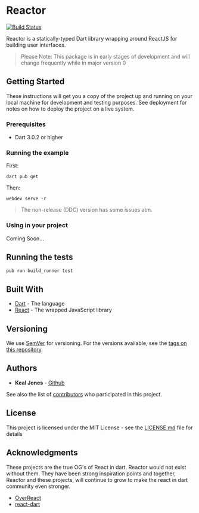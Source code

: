 # Reactor

[![Build Status](https://travis-ci.com/KealJones/reactor.svg?branch=master)](https://travis-ci.com/KealJones/reactor)

Reactor is a statically-typed Dart library wrapping around ReactJS for building user interfaces.

> Please Note: This package is in early stages of development and will change frequently while in major version 0

## Getting Started

These instructions will get you a copy of the project up and running on your local machine for development and testing purposes. See deployment for notes on how to deploy the project on a live system.

### Prerequisites

* Dart 3.0.2 or higher

### Running the example

First:
```
dart pub get
```

Then:
```
webdev serve -r
```
> The non-release (DDC) version has some issues atm.

### Using in your project

Coming Soon...

## Running the tests

```
pub run build_runner test
```

## Built With

* [Dart](https://dart.dev/) - The language
* [React](https://reactjs.org/) - The wrapped JavaScript library

## Versioning

We use [SemVer](http://semver.org/) for versioning. For the versions available, see the [tags on this repository](https://github.com/kealjones/reactor/tags).

## Authors

* **Keal Jones** - [Github](https://github.com/kealjones)

See also the list of [contributors](https://github.com/kealjones/reactor/contributors) who participated in this project.

## License

This project is licensed under the MIT License - see the [LICENSE.md](LICENSE.md) file for details

## Acknowledgments

These projects are the true OG's of React in dart. Reactor would not exist without them. They have been strong inspiration points and together, Reactor and these projects, will continue to grow to make the react in dart community even stronger.

* [OverReact](https://github.com/workiva/over_react)
* [react-dart](https://github.com/cleandart/react-dart)
